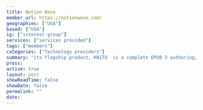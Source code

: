 ```yaml
---
title: Notion Wave
member_url: https://notionwave.com/
geographies: ["USA"]
based: ["USA"]
ig: ["interest group"] 
services: ["services provided"] 
tags: ["members"]
categories: ["Technology providers"]
summary: "its flagship product, KNiTO  is a complete EPUB 3 authoring, publishing, sales, and reader solution. KNiTO Store is a dedicated EPUB 3 book shop."
press:
active: true
layout: post
showReadTime: false
showDate: false
permalink: ""
date: 
---
```

